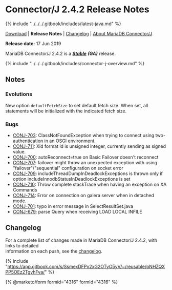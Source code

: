 # Connector/J 2.4.2 Release Notes

{% include "../../../.gitbook/includes/latest-java.md" %}

[Download](https://mariadb.com/downloads/#connectors) | **Release Notes** | [Changelog](../changelogs/2.4/2.4.2.md) | [About MariaDB Connector/J](https://app.gitbook.com/s/CjGYMsT2MVP4nd3IyW2L/mariadb-connector-j/about-mariadb-connector-j)

**Release date:** 17 Jun 2019

MariaDB Connector/J 2.4.2 is a [_**Stable**_](../../../community-server/about/release-criteria.md) _**(GA)**_ release.

{% include "../../../.gitbook/includes/connector-j-overview.md" %}

## Notes

### Evolutions

New option `defaultFetchSize` to set default fetch size. When set, all statements will be initialized with the indicated fetch size.

### Bugs

* [CONJ-703](https://jira.mariadb.org/browse/CONJ-703): ClassNotFoundException when trying to connect using two-authentication in an OSGI environment.
* [CONJ-711](https://jira.mariadb.org/browse/CONJ-711): Xid format id is unsigned integer, currently sending as signed value.
* [CONJ-700](https://jira.mariadb.org/browse/CONJ-700): autoReconnect=true on Basic Failover doesn't reconnect
* [CONJ-707](https://jira.mariadb.org/browse/CONJ-707): failover might throw an unexpected exception with using "failover"/"sequential" configuration on socket error
* [CONJ-709](https://jira.mariadb.org/browse/CONJ-709): includeThreadDumpInDeadlockExceptions is thrown only if option includeInnodbStatusInDeadlockExceptions is set
* [CONJ-710](https://jira.mariadb.org/browse/CONJ-710): Throw complete stackTrace when having an exception on XA Commands
* [CONJ-714](https://jira.mariadb.org/browse/CONJ-714): Error on connection on galera server when in detached mode.
* [CONJ-701](https://jira.mariadb.org/browse/CONJ-701): typo in error message in SelectResultSet.java
* [CONJ-679](https://jira.mariadb.org/browse/CONJ-679): parse Query when receiving LOAD LOCAL INFILE

## Changelog

For a complete list of changes made in MariaDB Connector/J 2.4.2, with links to detailed\
information on each push, see the [changelog](../changelogs/2.4/2.4.2.md).

{% include "https://app.gitbook.com/s/SsmexDFPv2xG2OTyO5yV/~/reusable/pNHZQXPP5OEz2TgvhFva/" %}

{% @marketo/form formid="4316" formId="4316" %}

